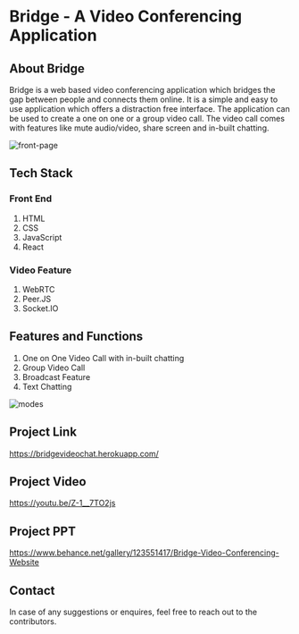# Bridge - A Video Conferencing Application

## About Bridge
Bridge is a web based video conferencing application which bridges the gap between people and connects them online. It is a simple and easy to use application which offers a distraction free interface. The application can be used to create a one on one or a group video call. The video call comes with features like mute audio/video, share screen and in-built chatting.

![front-page](https://user-images.githubusercontent.com/51206050/125434973-694b8c61-8fc2-44f7-b319-886a6831fdda.png)

## Tech Stack

### Front End
1. HTML
2. CSS
3. JavaScript
4. React

### Video Feature
1. WebRTC
2. Peer.JS
3. Socket.IO

## Features and Functions
1. One on One Video Call with in-built chatting
2. Group Video Call
3. Broadcast Feature
4. Text Chatting

![modes](https://user-images.githubusercontent.com/51206050/125435574-63a2507d-f41b-4c68-9a23-343f5b31dd7c.png)

## Project Link
https://bridgevideochat.herokuapp.com/

## Project Video
https://youtu.be/Z-1__7TO2js

## Project PPT
https://www.behance.net/gallery/123551417/Bridge-Video-Conferencing-Website

## Contact
In case of any suggestions or enquires, feel free to reach out to the contributors.
